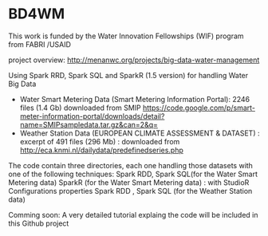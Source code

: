 # BD4WM
This work is funded by the Water Innovation Fellowships (WIF) program from FABRI /USAID

project overview: http://menanwc.org/projects/big-data-water-management

Using Spark RRD, Spark SQL and SparkR (1.5 version) for handling Water Big Data 
- Water Smart Metering Data (Smart Metering Information Portal):  2246 files (1.4 Gb) downloaded from  SMIP https://code.google.com/p/smart-meter-information-portal/downloads/detail?name=SMIPsampledata.tar.gz&can=2&q=
- Weather Station Data (EUROPEAN CLIMATE ASSESSMENT & DATASET) : excerpt of 491 files (296 Mb) : downloaded from http://eca.knmi.nl/dailydata/predefinedseries.php

The code contain three directories, each one handling those datasets with one of the following techniques:
Spark RDD, Spark SQL(for the Water Smart Metering data) 
SparkR (for the Water Smart Metering data) : with StudioR Configurations properties
Spark RDD , Spark SQL (for the Weather Station data)


Comming soon: A very detailed tutorial explaing the code will be included in this Github project
